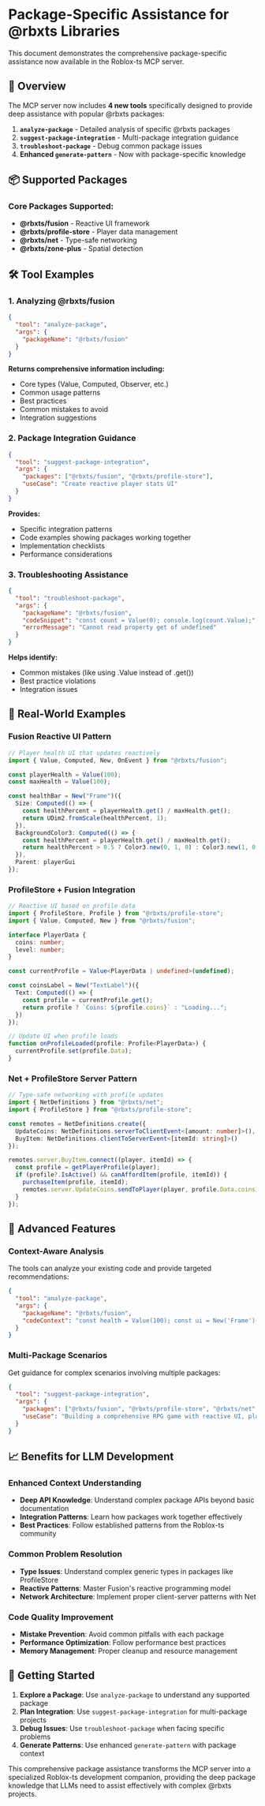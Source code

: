 # Package-Specific Assistance for @rbxts Libraries

This document demonstrates the comprehensive package-specific assistance now available in the Roblox-ts MCP server.

## 🎯 **Overview**

The MCP server now includes **4 new tools** specifically designed to provide deep assistance with popular @rbxts packages:

1. **`analyze-package`** - Detailed analysis of specific @rbxts packages
2. **`suggest-package-integration`** - Multi-package integration guidance  
3. **`troubleshoot-package`** - Debug common package issues
4. **Enhanced `generate-pattern`** - Now with package-specific knowledge

## 📦 **Supported Packages**

### Core Packages Supported:
- **@rbxts/fusion** - Reactive UI framework
- **@rbxts/profile-store** - Player data management
- **@rbxts/net** - Type-safe networking
- **@rbxts/zone-plus** - Spatial detection

## 🛠️ **Tool Examples**

### 1. Analyzing @rbxts/fusion

```json
{
  "tool": "analyze-package",
  "args": {
    "packageName": "@rbxts/fusion"
  }
}
```

**Returns comprehensive information including:**
- Core types (Value<T>, Computed<T>, Observer, etc.)
- Common usage patterns
- Best practices
- Common mistakes to avoid
- Integration suggestions

### 2. Package Integration Guidance

```json
{
  "tool": "suggest-package-integration", 
  "args": {
    "packages": ["@rbxts/fusion", "@rbxts/profile-store"],
    "useCase": "Create reactive player stats UI"
  }
}
```

**Provides:**
- Specific integration patterns
- Code examples showing packages working together
- Implementation checklists
- Performance considerations

### 3. Troubleshooting Assistance

```json
{
  "tool": "troubleshoot-package",
  "args": {
    "packageName": "@rbxts/fusion", 
    "codeSnippet": "const count = Value(0); console.log(count.Value);",
    "errorMessage": "Cannot read property get of undefined"
  }
}
```

**Helps identify:**
- Common mistakes (like using .Value instead of .get())
- Best practice violations
- Integration issues

## 🎨 **Real-World Examples**

### Fusion Reactive UI Pattern

```typescript
// Player health UI that updates reactively
import { Value, Computed, New, OnEvent } from "@rbxts/fusion";

const playerHealth = Value(100);
const maxHealth = Value(100);

const healthBar = New("Frame")({
  Size: Computed(() => {
    const healthPercent = playerHealth.get() / maxHealth.get();
    return UDim2.fromScale(healthPercent, 1);
  }),
  BackgroundColor3: Computed(() => {
    const healthPercent = playerHealth.get() / maxHealth.get();
    return healthPercent > 0.5 ? Color3.new(0, 1, 0) : Color3.new(1, 0, 0);
  }),
  Parent: playerGui
});
```

### ProfileStore + Fusion Integration

```typescript
// Reactive UI based on profile data
import { ProfileStore, Profile } from "@rbxts/profile-store";
import { Value, Computed, New } from "@rbxts/fusion";

interface PlayerData {
  coins: number;
  level: number;
}

const currentProfile = Value<PlayerData | undefined>(undefined);

const coinsLabel = New("TextLabel")({
  Text: Computed(() => {
    const profile = currentProfile.get();
    return profile ? `Coins: ${profile.coins}` : "Loading...";
  })
});

// Update UI when profile loads
function onProfileLoaded(profile: Profile<PlayerData>) {
  currentProfile.set(profile.Data);
}
```

### Net + ProfileStore Server Pattern

```typescript
// Type-safe networking with profile updates
import { NetDefinitions } from "@rbxts/net";
import { ProfileStore } from "@rbxts/profile-store";

const remotes = NetDefinitions.create({
  UpdateCoins: NetDefinitions.serverToClientEvent<[amount: number]>(),
  BuyItem: NetDefinitions.clientToServerEvent<[itemId: string]>()
});

remotes.server.BuyItem.connect((player, itemId) => {
  const profile = getPlayerProfile(player);
  if (profile?.IsActive() && canAffordItem(profile, itemId)) {
    purchaseItem(profile, itemId);
    remotes.server.UpdateCoins.sendToPlayer(player, profile.Data.coins);
  }
});
```

## 🔧 **Advanced Features**

### Context-Aware Analysis
The tools can analyze your existing code and provide targeted recommendations:

```json
{
  "tool": "analyze-package",
  "args": {
    "packageName": "@rbxts/fusion",
    "codeContext": "const health = Value(100); const ui = New('Frame')({});"
  }
}
```

### Multi-Package Scenarios
Get guidance for complex scenarios involving multiple packages:

```json
{
  "tool": "suggest-package-integration",
  "args": {
    "packages": ["@rbxts/fusion", "@rbxts/profile-store", "@rbxts/net", "@rbxts/zone-plus"],
    "useCase": "Building a comprehensive RPG game with reactive UI, player data, networking, and zone detection"
  }
}
```

## 📈 **Benefits for LLM Development**

### Enhanced Context Understanding
- **Deep API Knowledge**: Understand complex package APIs beyond basic documentation
- **Integration Patterns**: Learn how packages work together effectively
- **Best Practices**: Follow established patterns from the Roblox-ts community

### Common Problem Resolution
- **Type Issues**: Understand complex generic types in packages like ProfileStore
- **Reactive Patterns**: Master Fusion's reactive programming model
- **Network Architecture**: Implement proper client-server patterns with Net

### Code Quality Improvement
- **Mistake Prevention**: Avoid common pitfalls with each package
- **Performance Optimization**: Follow performance best practices
- **Memory Management**: Proper cleanup and resource management

## 🚀 **Getting Started**

1. **Explore a Package**: Use `analyze-package` to understand any supported package
2. **Plan Integration**: Use `suggest-package-integration` for multi-package projects
3. **Debug Issues**: Use `troubleshoot-package` when facing specific problems
4. **Generate Patterns**: Use enhanced `generate-pattern` with package context

This comprehensive package assistance transforms the MCP server into a specialized Roblox-ts development companion, providing the deep package knowledge that LLMs need to assist effectively with complex @rbxts projects.
